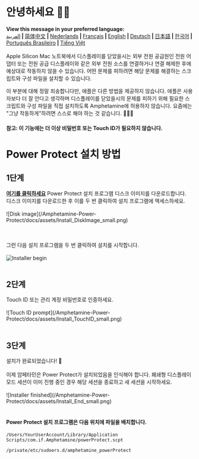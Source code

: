 # 안녕하세요 👋🏼
<b>View this message in your preferred language:</b><br><a href="https://x74353.github.io/Amphetamine-Power-Protect/Localized/PowerProtectInstall_Arabic.html">العربية</a><b> | </b><a href="https://x74353.github.io/Amphetamine-Power-Protect/Localized/PowerProtectInstall_ChineseSimplified.html">简体中文<a><b> | </b><a href="https://x74353.github.io/Amphetamine-Power-Protect/Localized/PowerProtectInstall_Dutch.html">Nederlands</a><b> | </b><a href="https://x74353.github.io/Amphetamine-Power-Protect/Localized/PowerProtectInstall_French.html">Français</a><b> | </b><a href="https://x74353.github.io/Amphetamine-Power-Protect/">English</a><b> | </b><a href="https://x74353.github.io/Amphetamine-Power-Protect/Localized/PowerProtectInstall_German.html">Deutsch</a><b> | </b><a href="https://x74353.github.io/Amphetamine-Power-Protect/Localized/PowerProtectInstall_Japanese.html">日本語</a><b> | </b><a href="https://x74353.github.io/Amphetamine-Power-Protect/Localized/PowerProtectInstall_Korean.html">한국어</a><b> | </b><a href="https://x74353.github.io/Amphetamine-Power-Protect/Localized/PowerProtectInstall_Portuguese.html">Português Brasileiro</a><b> | </b><a href="https://x74353.github.io/Amphetamine-Power-Protect/Localized/PowerProtectInstall_Vietnamese.html">Tiếng Việt</a>
<br><br>
Apple Silicon Mac 노트북에서 디스플레이를 닫았을시는 외부 전원 공급원인 전원 어댑터 또는 전원 공급 디스플레이와 같은 외부 전원 소스를 연결하거나 연결 해제한 후에 예상대로 작동하지 않을 수 있습니다. 어떤 문제를 피하려면 해당 문제를 해결하는 스크립트와 구성 파일을 설치할 수 있습니다.

이 부분에 대해 정말 죄송합니다만, 애플은 다른 방법을 제공하지 않습니다. 애플은 사용자보다 더 잘 안다고 생각하며 디스플레이를 닫았을시의 문제를 피하기 위해 필요한 스크립트와 구성 파일을 직접 설치하도록 Amphetamine에 허용하지 않습니다. 요즘에는 "그냥 작동하게"하려면 스스로 해야 하는 것 같습니다. 🔨💪🏼

<h4>참고: 이 기능에는 더 이상 비밀번호 또는 Touch ID가 필요하지 않습니다.</h4>

# Power Protect 설치 방법

<h2>1단계</h2>
<b><a href="https://github.com/x74353/Amphetamine-Power-Protect/raw/main/DMG/Power%20Protect%20for%20Amphetamine.dmg">여기를 클릭하세요</a></b> Power Protect 설치 프로그램 디스크 이미지를 다운로드합니다.<br>
디스크 이미지를 다운로드한 후 이를 두 번 클릭하여 설치 프로그램에 액세스하세요.<br><br>
![Disk image](/Amphetamine-Power-Protect/docs/assets/Install_DiskImage_small.png)

<br><br>
그런 다음 설치 프로그램을 두 번 클릭하여 설치를 시작합니다.
<br><br>
![Installer begin](/Amphetamine-Power-Protect/docs/assets/Install_Start_small.png)
<br><br>
<h2>2단계</h2>
Touch ID 또는 관리 계정 비밀번호로 인증하세요.<br><br>
![Touch ID prompt](/Amphetamine-Power-Protect/docs/assets/Install_TouchID_small.png)
<br><br>
<h2>3단계</h2>
설치가 완료되었습니다! 🎉<br><br>
이제 암페타민은 Power Protect가 설치되었음을 인식해야 합니다. 폐쇄형 디스플레이 모드 세션이 이미 진행 중인 경우 해당 세션을 종료하고 새 세션을 시작하세요.<br><br>
![Installer finished](/Amphetamine-Power-Protect/docs/assets/Install_End_small.png)
<br>
<br>
<h4>Power Protect 설치 프로그램은 다음 위치에 파일을 배치합니다.</h4>

```
/Users/YourUserAccount/Library/Application Scripts/com.if.Amphetamine/powerProtect.scpt
```

```
/private/etc/sudoers.d/amphetamine_powerProtect
```
